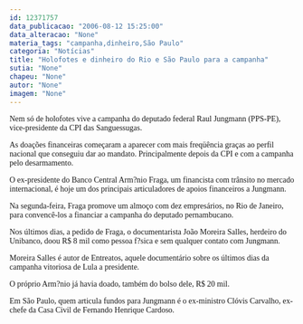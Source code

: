 ```yaml
---
id: 12371757
data_publicacao: "2006-08-12 15:25:00"
data_alteracao: "None"
materia_tags: "campanha,dinheiro,São Paulo"
categoria: "Notícias"
title: "Holofotes e dinheiro do Rio e São Paulo para a campanha"
sutia: "None"
chapeu: "None"
autor: "None"
imagem: "None"
---
```

<p><P><FONT face=Verdana>Nem só de holofotes vive a campanha do deputado federal Raul Jungmann (PPS-PE), vice-presidente da CPI das Sanguessugas.</FONT></P></p>
<p><P><FONT face=Verdana>As doações financeiras começaram a aparecer com mais freqüência graças ao perfil nacional que conseguiu dar ao mandato. Principalmente depois da CPI e com a campanha pelo desarmamento.</FONT></P></p>
<p><P><FONT face=Verdana>O ex-presidente do Banco Central Arm?nio Fraga, um financista com trânsito no mercado internacional, é hoje um dos principais articuladores de apoios financeiros a Jungmann.</FONT></P></p>
<p><P><FONT face=Verdana>Na segunda-feira, Fraga promove um almoço com dez empresários, no Rio de Janeiro, para convencê-los a financiar a campanha do deputado pernambucano.</FONT></P></p>
<p><P><FONT face=Verdana>Nos últimos dias, a pedido de Fraga, o documentarista João Moreira Salles, herdeiro do Unibanco, doou R$ 8 mil como pessoa f?sica e sem qualquer contato com Jungmann.</FONT></P></p>
<p><P><FONT face=Verdana>Moreira Salles é autor de Entreatos, aquele documentário sobre os últimos dias da campanha vitoriosa de Lula a presidente.</FONT></P></p>
<p><P><FONT face=Verdana>O próprio Arm?nio já havia doado, também do bolso dele, R$ 20 mil.</FONT></P></p>
<p><P><FONT face=Verdana>Em São Paulo, quem articula fundos para Jungmann é o ex-ministro Clóvis Carvalho, ex-chefe da Casa Civil de Fernando Henrique Cardoso.</FONT></P> </p>
